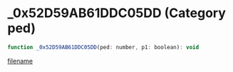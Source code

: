# _0x52D59AB61DDC05DD (Category ped)

```js
function _0x52D59AB61DDC05DD(ped: number, p1: boolean): void
```

[filename](_0x52D59AB61DDC05DD_m.md ':include')